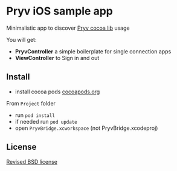 # Pryv iOS sample app

Minimalistic app to discover [Pryv cocoa lib](https://github.com/pryv/lib-cocoa) usage

You will get:

- **PryvController** a simple boilerplate for single connection apps
- **ViewController** to Sign in and out


## Install 

- install cocoa pods [cocoapods.org](http://cocoapods.org/)

From `Project` folder

- run `pod install`
- if needed run `pod update` 
- open `PryvBridge.xcworkspace`  (not PryvBridge.xcodeproj)

## License

[Revised BSD license](https://github.com/pryv/documents/blob/master/license-bsd-revised.md)
